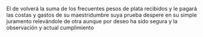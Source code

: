 El de volverá la suma de los frecuentes pesos de plata recibidos y le pagará las costas y gastos de su maestridumbre suya prueba despere en su simple juramento relevándole de otra aunque por deseo ha sido segura y la observación y actual cumplimiento